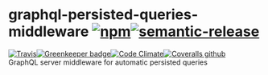 # graphql-persisted-queries-middleware [![npm](https://img.shields.io/npm/v/graphql-persisted-queries-middleware.svg?style=for-the-badge)](https://www.npmjs.com/package/graphql-persisted-queries-middleware)[![semantic-release](https://img.shields.io/badge/%20%20%F0%9F%93%A6%F0%9F%9A%80-semantic--release-e10079.svg?style=for-the-badge)](https://github.com/semantic-release/semantic-release)
[![Travis](https://img.shields.io/travis/supergraphql/graphql-persisted-queries-middleware.svg?style=for-the-badge)](https://travis-ci.org/supergraphql/graphql-persisted-queries-middleware)[![Greenkeeper badge](https://img.shields.io/badge/renovate-enabled-brightgreen.svg?style=for-the-badge)](https://renovateapp.com/)[![Code Climate](https://img.shields.io/codeclimate/maintainability/supergraphql/graphql-persisted-queries-middleware.svg?style=for-the-badge)](https://codeclimate.com/github/supergraphql/graphql-persisted-queries-middleware)[![Coveralls github](https://img.shields.io/coveralls/github/supergraphql/graphql-persisted-queries-middleware.svg?style=for-the-badge)](https://coveralls.io/github/supergraphql/graphql-persisted-queries-middleware)  
GraphQL server middleware for automatic persisted queries
